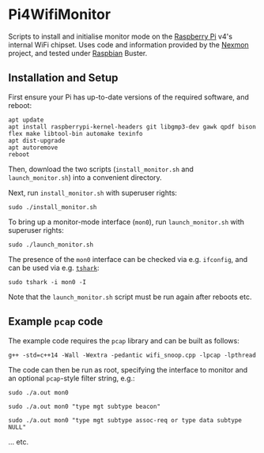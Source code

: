 # Pi4WifiMonitor

Scripts to install and initialise monitor mode on the [Raspberry Pi](https://www.raspberrypi.org/) v4's internal WiFi chipset. Uses code and information provided by the [Nexmon](https://github.com/seemoo-lab/nexmon) project, and tested under [Raspbian](https://www.raspberrypi.org/downloads/raspbian/) Buster.

## Installation and Setup

First ensure your Pi has up-to-date versions of the required software, and reboot:

```
apt update
apt install raspberrypi-kernel-headers git libgmp3-dev gawk qpdf bison flex make libtool-bin automake texinfo
apt dist-upgrade
apt autoremove
reboot
```

Then, download the two scripts (`install_monitor.sh` and `launch_monitor.sh`) into a convenient directory.

Next, run `install_monitor.sh` with superuser rights:

```
sudo ./install_monitor.sh
```

To bring up a monitor-mode interface (`mon0`), run `launch_monitor.sh` with superuser rights:

```
sudo ./launch_monitor.sh
```

The presence of the `mon0` interface can be checked via e.g. `ifconfig`, and can be used via e.g. [`tshark`](https://www.wireshark.org/docs/man-pages/tshark.html):

```
sudo tshark -i mon0 -I
```

Note that the `launch_monitor.sh` script must be run again after reboots etc.

## Example `pcap` code

The example code requires the `pcap` library and can be built as follows:

```
g++ -std=c++14 -Wall -Wextra -pedantic wifi_snoop.cpp -lpcap -lpthread
```

The code can then be run as root, specifying the interface to monitor and an optional `pcap`-style filter string, e.g.:

```
sudo ./a.out mon0
```

```
sudo ./a.out mon0 "type mgt subtype beacon"
```

```
sudo ./a.out mon0 "type mgt subtype assoc-req or type data subtype NULL"
```

... etc.
